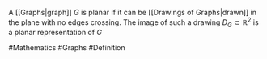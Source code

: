 A [[Graphs|graph]] $G$ is planar if it can be [[Drawings of Graphs|drawn]] in the plane with no edges crossing. The image of such a drawing $D_{G}\subset \mathbb{R}^{2}$ is a planar representation of $G$

#Mathematics #Graphs #Definition 